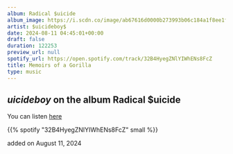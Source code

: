 ```yaml
---
album: Radical $uicide
album_image: https://i.scdn.co/image/ab67616d0000b273993b06c184a1f8ee1f070cbe
artist: $uicideboy$
date: 2024-08-11 04:45:01+00:00
draft: false
duration: 122253
preview_url: null
spotify_url: https://open.spotify.com/track/32B4HyegZNlYIWhENs8FcZ
title: Memoirs of a Gorilla
type: music
---
```



## $uicideboy$ on the album Radical $uicide

You can listen [here](https://open.spotify.com/track/32B4HyegZNlYIWhENs8FcZ)

{{% spotify "32B4HyegZNlYIWhENs8FcZ" small %}}

added on August 11, 2024